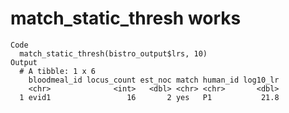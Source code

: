 # match_static_thresh works

    Code
      match_static_thresh(bistro_output$lrs, 10)
    Output
      # A tibble: 1 x 6
        bloodmeal_id locus_count est_noc match human_id log10_lr
        <chr>              <int>   <dbl> <chr> <chr>       <dbl>
      1 evid1                 16       2 yes   P1           21.8

